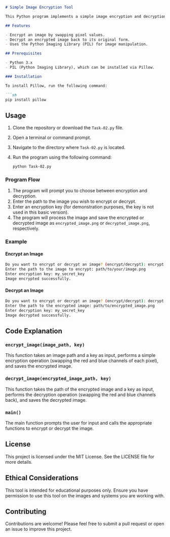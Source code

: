 ```markdown
# Simple Image Encryption Tool

This Python program implements a simple image encryption and decryption tool using pixel manipulation. The tool allows you to encrypt an image by swapping pixel values and then decrypt it back to its original form.

## Features

- Encrypt an image by swapping pixel values.
- Decrypt an encrypted image back to its original form.
- Uses the Python Imaging Library (PIL) for image manipulation.

## Prerequisites

- Python 3.x
- PIL (Python Imaging Library), which can be installed via Pillow.

### Installation

To install Pillow, run the following command:

```sh
pip install pillow
```

## Usage

1. Clone the repository or download the `Task-02.py` file.
2. Open a terminal or command prompt.
3. Navigate to the directory where `Task-02.py` is located.
4. Run the program using the following command:

    ```sh
    python Task-02.py
    ```

### Program Flow

1. The program will prompt you to choose between encryption and decryption.
2. Enter the path to the image you wish to encrypt or decrypt.
3. Enter an encryption key (for demonstration purposes, the key is not used in this basic version).
4. The program will process the image and save the encrypted or decrypted image as `encrypted_image.png` or `decrypted_image.png`, respectively.

### Example

#### Encrypt an Image

```sh
Do you want to encrypt or decrypt an image? (encrypt/decrypt): encrypt
Enter the path to the image to encrypt: path/to/your/image.png
Enter encryption key: my_secret_key
Image encrypted successfully.
```

#### Decrypt an Image

```sh
Do you want to encrypt or decrypt an image? (encrypt/decrypt): decrypt
Enter the path to the encrypted image: path/to/encrypted_image.png
Enter decryption key: my_secret_key
Image decrypted successfully.
```

## Code Explanation

### `encrypt_image(image_path, key)`

This function takes an image path and a key as input, performs a simple encryption operation (swapping the red and blue channels of each pixel), and saves the encrypted image.

### `decrypt_image(encrypted_image_path, key)`

This function takes the path of the encrypted image and a key as input, performs the decryption operation (swapping the red and blue channels back), and saves the decrypted image.

### `main()`

The main function prompts the user for input and calls the appropriate functions to encrypt or decrypt the image.

## License

This project is licensed under the MIT License. See the LICENSE file for more details.

## Ethical Considerations

This tool is intended for educational purposes only. Ensure you have permission to use this tool on the images and systems you are working with.

## Contributing

Contributions are welcome! Please feel free to submit a pull request or open an issue to improve this project.
